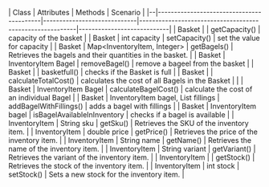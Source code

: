 

| Class | Attributes                               | Methods                     | Scenario                                                 | 
|--|------------------------------------------|-----------------------------|----------------------------------------------------------|----------------------------|
| Basket |                                          | getCapacity()               | capacity of the basket                                   | 
| Basket | int capacity                             | setCapacity()               | set the value for capacity                               | 
| Basket | Map<InventoryItem, Integer>              | getBagels()                 | Retrieves the bagels and their quantities in the basket. | 
| Basket | InventoryItem Bagel                      | removeBagel()               | remove a bageel from the basket                          | 
| Basket |                                          | basketfull()                | checks if the Basket is full                             | 
| Basket |                                          | calculateTotalCost()        | calculates the cost of all Bagels in the Basket          | |
| Basket | InventoryItem Bagel                      | calculateBagelCost()        | calculate the cost of an individual Bagel                | 
| Basket | InventoryItem bagel, List<InventoryItem> fillings | addBagelWithFillings()      | adds a bagel with fillings                               | 
| Basket | InventoryItem bagel                      | isBagelAvailableInInventory | checks if a bagel is available                           | 
| InventoryItem | String sku                               | getSku()                    | Retrieves the SKU of the inventory item.                 | 
|  InventoryItem | double price                             | getPrice()                  | Retrieves the price of the inventory item.               | 
|  InventoryItem | String name                              | getName()                   | Retrieves the name of the inventory item.                | 
|  InventoryItem | String variant                           | getVariant()                | Retrieves the variant of the inventory item.             | 
|  InventoryItem |                                          | getStock()                  | Retrieves the stock of the inventory item.               | 
|  InventoryItem | int stock                                | setStock()                  | Sets a new stock for the inventory item.                 | 
